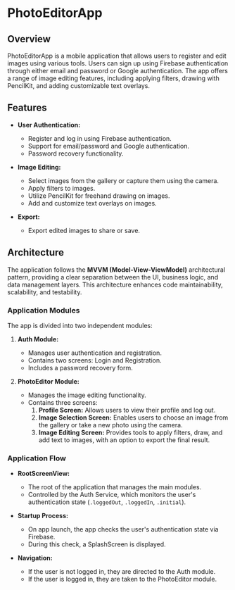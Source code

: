 # PhotoEditorApp

## Overview

PhotoEditorApp is a mobile application that allows users to register and edit images using various tools. Users can sign up using Firebase authentication through either email and password or Google authentication. The app offers a range of image editing features, including applying filters, drawing with PencilKit, and adding customizable text overlays.

## Features

- **User Authentication:**
  - Register and log in using Firebase authentication.
  - Support for email/password and Google authentication.
  - Password recovery functionality.

- **Image Editing:**
  - Select images from the gallery or capture them using the camera.
  - Apply filters to images.
  - Utilize PencilKit for freehand drawing on images.
  - Add and customize text overlays on images.

- **Export:**
  - Export edited images to share or save.

## Architecture

The application follows the **MVVM (Model-View-ViewModel)** architectural pattern, providing a clear separation between the UI, business logic, and data management layers. This architecture enhances code maintainability, scalability, and testability.

### Application Modules

The app is divided into two independent modules:

1. **Auth Module:**
   - Manages user authentication and registration.
   - Contains two screens: Login and Registration.
   - Includes a password recovery form.

2. **PhotoEditor Module:**
   - Manages the image editing functionality.
   - Contains three screens:
     1. **Profile Screen:** Allows users to view their profile and log out.
     2. **Image Selection Screen:** Enables users to choose an image from the gallery or take a new photo using the camera.
     3. **Image Editing Screen:** Provides tools to apply filters, draw, and add text to images, with an option to export the final result.

### Application Flow

- **RootScreenView:**
  - The root of the application that manages the main modules.
  - Controlled by the Auth Service, which monitors the user's authentication state (`.loggedOut`, `.loggedIn`, `.initial`).

- **Startup Process:**
  - On app launch, the app checks the user's authentication state via Firebase.
  - During this check, a SplashScreen is displayed.

- **Navigation:**
  - If the user is not logged in, they are directed to the Auth module.
  - If the user is logged in, they are taken to the PhotoEditor module.
